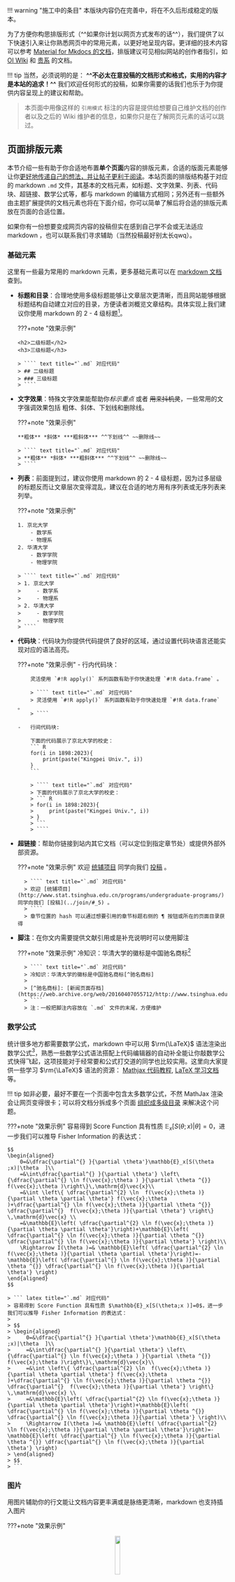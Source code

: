 !!! warning "施工中的条目"
    本版块内容仍在完善中，将在不久后形成稳定的版本。

为了方便你构思排版形式（^^如果你计划以网页方式发布的话^^），我们提供了以下快速引入来让你熟悉网页中的常用元素，以更好地呈现内容。更详细的技术内容可以参考 [Material for Mkdocs 的文档](https://squidfunk.github.io/mkdocs-material/)，排版建议可见相似网站的创作者指引，如  [OI WIki](https://oi-wiki.org/intro/format/) 和 [贵系](https://docs.net9.org/notes/editor/) 的文档。

!!! tip
    当然，必须说明的是： **^^不必太在意投稿的文档形式和格式，实用的内容才是本站的追求！^^** 我们欢迎任何形式的投稿，如果你需要的话我们也乐于为你提供内容呈现上的建议和帮助。

> 本页面中用像这样的 `引用模式` 标注的内容是提供给想要自己维护文档的创作者以及之后的 Wiki 维护者的信息，如果你只是在了解网页元素的话可以跳过。

## 页面排版元素

本节介绍一些有助于你合适地布置**单个页面**内容的排版元素，合适的版面元素能够让你<u>更好地传递自己的想法，并让帖子更利于阅读</u>。本站页面的排版结构基于对应的 markdown  `.md` 文件，其基本的文档元素，如标题、文字效果、列表、代码块、超链接、数学公式等，都与 markdown 的编辑方式相同；另外还有一些额外由主题扩展提供的文档元素也将在下面介绍，你可以简单了解后将合适的排版元素放在页面的合适位置。

如果你有一份想要变成网页内容的投稿但实在感到自己学不会或无法适应 markdown ，也可以联系我们寻求辅助（当然投稿最好别太长qwq）。

### 基础元素

这里有一些最为常用的 markdown 元素，更多基础元素可以在 [markdown 文档](https://markdown.com.cn/basic-syntax/) 查到。

-   **标题和目录**：合理地使用多级标题能够让文章层次更清晰，而且网站能够根据标题结构自动建立对应的目录，方便读者浏概览文章结构。具体实现上我们建议你使用 markdown 的 2 - 4 级标题[^二到四级标题]。

    ???+note "效果示例"

        <h2>二级标题</h2>
        <h3>三级标题</h3>

        > ```` text title="`.md` 对应代码"
        > ## 二级标题
        > ### 三级标题
        > ````
<!-- 由于只是一个示例，这里用 html 来避免生成目录 -->
-   **文字效果**：特殊文字效果能帮助你*标示重点* 或者 ~~用来抖机灵~~，一些常用的文字强调效果包括 粗体、斜体、下划线和删除线。

    ???+note "效果示例"

        **粗体** *斜体* ***粗斜体*** ^^下划线^^ ~~删除线~~

        > ```` text title="`.md` 对应代码"
        > **粗体** *斜体* ***粗斜体*** ^^下划线^^ ~~删除线~~
        > ````

-   **列表**：前面提到过，建议你使用 markdown 的 2 - 4 级标题，因为过多层级的标题反而让文章层次变得混乱，建议在合适的地方用有序列表或无序列表来列举。

    ???+note "效果示例"

        1. 京北大学
            - 数学系
            - 物理系
        2. 华清大学
            - 数学学院
            - 物理学院

        > ```` text title="`.md` 对应代码"
        > 1. 京北大学
        >     - 数学系
        >     - 物理系
        > 2. 华清大学
        >     - 数学学院
        >     - 物理学院
        > ````

-   **代码块**：代码块为你提供代码提供了良好的区域，通过设置代码块语言还能实现对应的语法高亮。

    ???+note "效果示例"
        -   行内代码块：

            灵活使用 `#!R apply()` 系列函数有助于你快速处理 `#!R data.frame` 。   
            
            > ```` text title="`.md` 对应代码"
            > 灵活使用 `#!R apply()` 系列函数有助于你快速处理 `#!R data.frame` 。
            > ````

        -   行间代码块:

            下面的代码展示了京北大学的校史：
            ``` R
            for(i in 1898:2023){
                print(paste("Kingpei Univ.", i))
            }
            ```

            > ```` text title="`.md` 对应代码"
            > 下面的代码展示了京北大学的校史：
            > ``` R
            > for(i in 1898:2023){
            >     print(paste("Kingpei Univ.", i))
            > }
            > ```
            > ````
            


- **超链接**：帮助你链接到站内其它文档（可以定位到指定章节处）或提供外部外部资源。

    ???+note "效果示例"
        欢迎 [统辅项目](http://www.stat.tsinghua.edu.cn/programs/undergraduate-programs/) 同学向我们 [投稿](../join/#_5) 。

        > ```` text title="`.md` 对应代码"
        > 欢迎 [统辅项目](http://www.stat.tsinghua.edu.cn/programs/undergraduate-programs/) 同学向我们 [投稿](../join/#_5) 。
        > ````
        > 章节位置的 hash 可以通过想要引用的章节标题右侧的 ¶ 按钮或所在的页面目录获得



- **脚注**：在你文内需要提供文献引用或是补充说明时可以使用脚注

    ???+note "效果示例"
        冷知识：华清大学的徽标是中国驰名商标[^驰名商标]

        
        > ```` text title="`.md` 对应代码"
        > 冷知识：华清大学的徽标是中国驰名商标[^驰名商标]
        > 
        > [^驰名商标]: [新闻页面存档](https://web.archive.org/web/20160407055712/http://www.tsinghua.edu.cn/publish/news/4205/2011/20110225231815390187460/20110225231815390187460_.html)
        > ````
        > 注：一般把脚注内容放在 `.md` 文件的末尾，方便维护




### 数学公式

统计很多地方都需要数学公式，markdown 中可以用 $\rm{\LaTeX}$ 语法渲染出数学公式[^数学公式渲染]，熟悉一些数学公式语法搭配上代码编辑器的自动补全能让你敲数学公式快得飞起，这项技能对于经常要和公式打交道的同学也比较实用。这里向大家提供一些学习 $\rm{\LaTeX}$ 语法的资源： [Mathjax 代码教程](https://oysz2016.github.io/post/8611e6fb.html), [LaTeX 学习文档](https://www.latexstudio.net/archives/tex-documents.html) 等。

!!! tip
    如非必要，最好不要在一个页面中包含太多数学公式，不然 MathJax 渲染会让网页变得很卡；可以将文档分拆成多个页面 [组织成多级目录](#_6) 来解决这个问题。

???+note "效果示例"
    容易得到 Score Function 具有性质 $\mathbb{E}_x[S(\theta;x )|\theta ]=0$，进一步我们可以推导 Fisher Information 的表达式：

    $$
    \begin{aligned}
        0=&\dfrac{\partial^{} }{\partial \theta'}\mathbb{E}_x[S(\theta ;x)|\theta  ]\\
        =&\int\dfrac{\partial^{} }{\partial \theta'} \left\{\dfrac{\partial^{} \ln f(\vec{x};\theta ) }{\partial \theta ^{}}  f(\vec{x};\theta )\right\}\,\mathrm{d}\vec{x}\\
        =&\int \left\{ \dfrac{\partial^{2} \ln  f(\vec{x};\theta )}{\partial \theta \partial \theta'} f(\vec{x};\theta )+\dfrac{\partial^{} \ln f(\vec{x};\theta )}{\partial \theta ^{}}   \dfrac{\partial^{}  f(\vec{x};\theta )}{\partial \theta'} \right\} \,\mathrm{d}\vec{x} \\
        =&\mathbb{E}\left( \dfrac{\partial^{2} \ln f(\vec{x};\theta )}{\partial \theta \partial \theta'}\right)+\mathbb{E}\left( \dfrac{\partial^{} \ln f(\vec{x};\theta )}{\partial \theta ^{}} \dfrac{\partial^{} \ln f(\vec{x};\theta )}{\partial \theta'} \right)\\
        \Rightarrow I(\theta )=& \mathbb{E}\left( \dfrac{\partial^{2} \ln f(\vec{x};\theta )}{\partial \theta \partial \theta'}\right)=-\mathbb{E}\left( \dfrac{\partial^{} \ln f(\vec{x};\theta )}{\partial \theta ^{}} \dfrac{\partial^{} \ln f(\vec{x};\theta )}{\partial \theta'} \right)
    \end{aligned}
    $$

    > ``` latex title="`.md` 对应代码"
    > 容易得到 Score Function 具有性质 $\mathbb{E}_x[S(\theta;x )]=0$，进一步我们可以推导 Fisher Information 的表达式：
    > 
    > $$
    > \begin{aligned}
    >     0=&\dfrac{\partial^{} }{\partial \theta'}\mathbb{E}_x[S(\theta ;x)|\theta  ]\\
    >     =&\int\dfrac{\partial^{} }{\partial \theta'} \left\{\dfrac{\partial^{} \ln f(\vec{x};\theta ) }{\partial \theta ^{}}  f(\vec{x};\theta )\right\}\,\mathrm{d}\vec{x}\\
    >     =&\int \left\{ \dfrac{\partial^{2} \ln  f(\vec{x};\theta )}{\partial \theta \partial \theta'} f(\vec{x};\theta )+\dfrac{\partial^{} \ln f(\vec{x};\theta )}{\partial \theta ^{}}   \dfrac{\partial^{}  f(\vec{x};\theta )}{\partial \theta'} \right\} \,\mathrm{d}\vec{x} \\
    >     =&\mathbb{E}\left( \dfrac{\partial^{2} \ln f(\vec{x};\theta )}{\partial \theta \partial \theta'}\right)+\mathbb{E}\left( \dfrac{\partial^{} \ln f(\vec{x};\theta )}{\partial \theta ^{}} \dfrac{\partial^{} \ln f(\vec{x};\theta )}{\partial \theta'} \right)\\
    >     \Rightarrow I(\theta )=& \mathbb{E}\left( \dfrac{\partial^{2} \ln f(\vec{x};\theta )}{\partial \theta \partial \theta'}\right)=-\mathbb{E}\left( \dfrac{\partial^{} \ln f(\vec{x};\theta )}{\partial \theta ^{}} \dfrac{\partial^{} \ln f(\vec{x};\theta )}{\partial \theta'} \right)
    > \end{aligned}
    > $$
    > ```

### 图片

用图片辅助你的行文能让文档内容更丰满或是脉络更清晰，markdown 也支持插入图片

???+note "效果示例"
    <center>
    <img src="../../assets/images/main/format/redfavicon.jpg" height="15%" width="15%">
    </center>

    > ```` text title="`.md` 对应代码"
    > <center>
    > <img src="../../assets/images/main/format/redfavicon.jpg" height="15%" width="15%">
    > </center>
    > ````
    

    > 注：markdown 有自带的图片语法 `![img-title](img-link)` ，但实际使用中为了调整适配的图片宽度，我们会用 html 标签控制

    > 注：关于文档引用的图片的路径，请存储到 `docs/assets/images` 下与文档相对 `/docs` 目录同名的文件夹中，并从本页面使用相对路径引用图片。例如本页面位置是 `/docs/main/format.md` ，上面这张图就放在了对应的 `/docs/assets/images/main/format/redfavicon.jpg` 处，在本文档中用相对路径 `../../assets/images/main/format/redfavicon.jpg` 引用。其它类型的附件也应以此方式存放。




### 折叠框

在一些你需要对正文进行补充，但又不希望打断现有行文思路的地方，可以用折叠框来插入你想补充的内容。折叠框展示有许多可选项，也支持不同属性的折叠框，可以在 [官方折叠框教程](https://squidfunk.github.io/mkdocs-material/reference/admonitions/) 中查到。

<style type="text/css">
a.pkuredlink:link{color: #94070A;}
a.pkuredlink:hover{color:#FF0000;}
</style>

???+note "效果示例"
    ???+note 
        为什么 THU Stat Wiki 的主题色不使用 <a href="https://vim.pku.edu.cn/cjwt/index.htm" class='pkuredlink' title='#94070A'>北大红</a> 呢？

    > 注：将加号 `+` 替换为空格 ` ` 可以让折叠框默认为收起状态；在 `???+note` 的 `note` 后加 `"<admonition title>"` 可以指定折叠框标题。    

    > ```` text title="`.md` 对应代码"
    > ???+note 
    >     为什么 THU Stat Wiki 的主题色不使用 <a href="https://vim.pku.edu.cn/cjwt/index.htm" class='pkuredlink' title='#94070A'>北大红</a> 呢？
    > ````
    


##  目录组织方式

如果你设想中的文档包含多个页面的话，可以将内容组织成一个多级目录，这将使得你的文档也以对应的页面集合呈现，一个目录结构的例子可以长这样：

``` yaml
./placement
└── abroad
    └── <your documentation directory> # (1)!
        ├── index.md # (2)!
        ├── <your doc1>.md
        ├── <your doc2 directory> # (3)！
        │   ├── index.md
        │   ├── <your doc2-2>.md
        │   └── <your doc2-2>.md
        └── <your doc3>.md 
```


1.  从这一级开始就是你的投稿，你的文档被放置在 `./placement/abroad/` 下，对应着本站的 `保研出国-出国申请` 版块。
2.  `index.md` 对应的是你文档的封面页，你可以在里面概述你的文档内容或是做一个引子。
3.  如果确实需要的话，也可以有二级目录，但我们建议不要把文档目录搞得太复杂。


## 本地部署

如果你想在本地看看你的文档会长什么样，可以跟随以下指引或查询 [官方部署指引](https://squidfunk.github.io/mkdocs-material/getting-started/) 或 [贵系的部署指引](https://docs.net9.org/notes/editor/#_3)。

首先将 [本项目主仓库](https://github.com/thu-stat-wiki/thu-stat-wiki.github.io) 克隆到本地一个合适的地方 `<local-path>`（你也可以先将主仓库 Fork 到你的个人仓库中，然后选择从个人仓库克隆到本地）。

进入 `<local-path>` 根目录中，安装部署依赖的 `python` 库：

```
pip install mkdocs
pip install mkdocs-git-revision-date-localized-plugin
pip install mkdocs-material
```

随后运行：

```
mkdocs serve
```

然后会在命令行中看到类似输出信息：

```
INFO     -  Building documentation...
INFO     -  Cleaning site directory
INFO     -  Documentation built in 1.22 seconds
INFO     -  [02:40:01] Serving on http://127.0.0.1:8000/
```

这时网页已经在本地部署，打开浏览器，在地址栏访问 `http://127.0.0.1:8000/` 就能在本地浏览本站了。

如果想要添加自己的文档并浏览效果要注意：

- 把你的文档文件像 [目录组织方式](#_6) 一样放在正确的位置（附件存放方式在本页面前面 [图片](#_4) 部分有所说明）。
- 在 `<local-path>` 根目录下的 `mkdocs.yml` 中维护 `nav` 条目，这是网站的“地图”，决定了哪些页面以何种位置出现在站里，依葫芦画瓢在对应位置加上你的文件目录即可。

> 如果文档作者要变更文件路径，为了防止从其它地方引用（旧链接）时产生死链，需要维护 `_redirect.txt` 文件，加入 `<old-link> <new-link>` 来标示重定向关系。

然后你就可以在本地查看你的文档了！（喜）




[^驰名商标]: [华清大学徽标-新闻页面存档](https://web.archive.org/web/20160407055712/http://www.tsinghua.edu.cn/publish/news/4205/2011/20110225231815390187460/20110225231815390187460_.html) 。
[^二到四级标题]: 由于一些 remark-lint 问题，不要使用 1 级标题，而建议从 2 级开始。或者也可以说 1 级标题已经是你的页面标题了，所以它的内容当然应该从二级标题开始。
[^数学公式渲染]: 当然，markdown 中的公式渲染引擎 MathJax 与 $\rm{\LaTeX}$ 常用的引擎 xeLaTeX 或 PDFLaTeX 之类的并不一样，但基础语法是相同的。